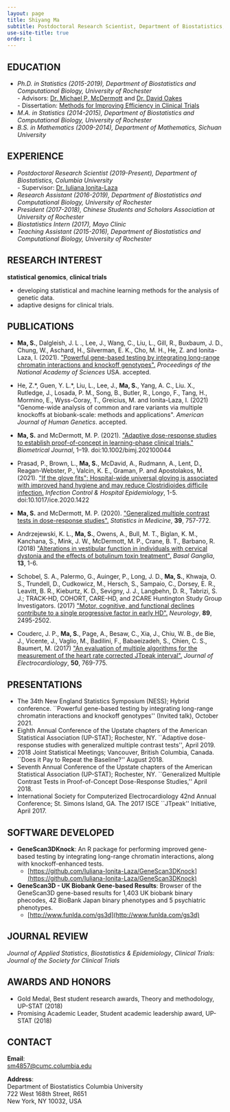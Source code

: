 ```yaml
---
layout: page
title: Shiyang Ma
subtitle: Postdoctoral Research Scientist, Department of Biostatistics, Columbia University
use-site-title: true
order: 1
---
```


## EDUCATION 
*  _Ph.D. in Statistics (2015-2019), Department of Biostatistics and Computational Biology, University of Rochester_  
       - Advisors: [Dr. Michael P. McDermott](https://www.urmc.rochester.edu/biostat/people/faculty/mcdermott.aspx) and [Dr. David Oakes](https://www.urmc.rochester.edu/biostat/people/faculty/oakes.aspx)       
       - Dissertation: [Methods for Improving Efficiency in Clinical Trials](https://search.proquest.com/docview/2335218128?pq-origsite=gscholar&fromopenview=true)     
*  _M.A. in Statistics (2014-2015), Department of Biostatistics and Computational Biology, University of Rochester_    
*  _B.S. in Mathematics (2009-2014), Department of Mathematics, Sichuan University_

## EXPERIENCE
* _Postdoctoral Research Scientist (2019-Present), Department of Biostatistics, Columbia University_   
       - Supervisor: [Dr. Iuliana Ionita-Laza](http://www.columbia.edu/~ii2135/)  
* _Research Assistant (2016-2019), Department of Biostatistics and Computational Biology, University of Rochester_
* _President (2017-2018), Chinese Students and Scholars Association at University of Rochester_ 
* _Biostatistics Intern (2017), Mayo Clinic_  
* _Teaching Assistant (2015-2016), Department of Biostatistics and Computational Biology, University of Rochester_

## RESEARCH  INTEREST
**statistical genomics**, **clinical trials**
  -  developing statistical and machine learning methods for the analysis of genetic data. 
  -  adaptive designs for clinical trials.

## PUBLICATIONS
- **Ma, S.**, Dalgleish, J. L ., Lee, J., Wang, C., Liu, L., Gill, R., Buxbaum, J. D., Chung, W., Aschard, H., Silverman, E. K., Cho, M. H., He, Z. and Ionita-Laza, I. (2021). ["Powerful gene-based testing by integrating long-range chromatin interactions and knockoff genotypes".](https://www.medrxiv.org/content/10.1101/2021.07.14.21260405v1) _Proceedings of the National Academy of Sciences_ USA. accepted. 

- He, Z.\*, Guen, Y. L.\*, Liu, L., Lee, J., **Ma, S.**, Yang, A. C.,  Liu. X., Rutledge, J., Losada, P. M., Song, B., Butler, R., Longo, F., Tang, H., Mormino, E., Wyss-Coray, T., Greicius, M. and Ionita-Laza, I. (2021) "Genome-wide analysis of common and rare variants via multiple knockoffs at biobank-scale: methods and applications". _American Journal of Human Genetics_. accepted.

- **Ma, S.** and McDermott, M. P. (2021). ["Adaptive dose-response studies to establish proof-of-concept in learning-phase clinical trials."](https://doi.org/10.1002/bimj.202100044) _Biometrical Journal_, 1–19. doi:10.1002/bimj.202100044 

- Prasad, P., Brown, L., **Ma, S.**, McDavid, A., Rudmann, A., Lent, D., Reagan-Webster, P., Valcin, K. E., Graman, P. and Apostolakos, M. (2021). ["If the glove fits": Hospital-wide universal gloving is associated with improved hand hygiene and may reduce Clostridioides difficile infection.](https://pubmed.ncbi.nlm.nih.gov/33888164/) _Infection Control \& Hospital Epidemiology_, 1-5. doi:10.1017/ice.2020.1422

- **Ma, S.** and McDermott, M. P. (2020). ["Generalized multiple contrast tests in dose-response studies".](https://doi.org/10.1002/sim.8444) _Statistics in Medicine_, **39**, 757-772.

- Andrzejewski, K. L., **Ma, S.**, Owens, A., Bull, M. T., Biglan, K. M., Kanchana, S., Mink, J. W., McDermott, M. P., Crane, B. T., Barbano, R. (2018) ["Alterations in vestibular function in individuals with cervical dystonia and the effects of botulinum toxin treatment".](https://doi.org/10.1016/j.baga.2018.05.001) _Basal Ganglia_, **13**, 1-6.

- Schobel, S. A., Palermo, G., Auinger, P., Long, J. D., **Ma, S.**, Khwaja, O. S., Trundell, D., Cudkowicz, M., Hersch, S., Sampaio, C., Dorsey, E. R., Leavitt, B. R., Kieburtz, K. D., Sevigny, J. J., Langbehn, D. R., Tabrizi, S. J.; TRACK-HD, COHORT, CARE-HD, and 2CARE Huntington Study Group Investigators. (2017) ["Motor, cognitive, and functional declines contribute to a single progressive factor in early HD".](https://doi.org/10.1212/WNL.0000000000004743) _Neurology_, **89**, 2495-2502.

- Couderc, J. P., **Ma, S.**, Page, A., Besaw, C., Xia, J., Chiu, W. B., de Bie, J., Vicente, J., Vaglio, M., Badilini, F., Babaeizadeh, S., Chien, C. S., Baumert, M. (2017) ["An evaluation of multiple algorithms for the measurement of the heart rate corrected JTpeak interval".](https://doi.org/10.1016/j.jelectrocard.2017.08.025) _Journal of Electrocardiology_, **50**, 769-775.

## PRESENTATIONS
* The 34th New England Statistics Symposium (NESS); Hybrid conference. ``Powerful gene-based testing by integrating long-range chromatin interactions and knockoff genotypes'' (Invited talk), October 2021.
* Eighth Annual Conference of the Upstate chapters of the American Statistical Association (UP-STAT); Rochester, NY. ``Adaptive dose-response studies with generalized multiple contrast tests'', April 2019.
* 2018 Joint Statistical Meetings; Vancouver, British Columbia, Canada. ``Does it Pay to Repeat the Baseline?'' August 2018.
* Seventh Annual Conference of the Upstate chapters of the American Statistical Association (UP-STAT); Rochester, NY. ``Generalized Multiple Contrast Tests in Proof-of-Concept Dose-Response Studies,'' April 2018.
* International Society for Computerized Electrocardiology 42nd Annual Conference; St. Simons Island, GA. The 2017 ISCE ``JTpeak'' Initiative, April 2017.

## SOFTWARE DEVELOPED
* **GeneScan3DKnock**: An R package for performing improved gene-based testing by integrating long-range chromatin interactions, along with knockoff-enhanced tests.
   -  [https://github.com/Iuliana-Ionita-Laza/GeneScan3DKnock](https://github.com/Iuliana-Ionita-Laza/GeneScan3DKnock)
*  **GeneScan3D - UK Biobank Gene-based Results**: Browser of the GeneScan3D gene-based results for 1,403 UK biobank binary phecodes, 42 BioBank Japan binary phenotypes and 5 psychiatric phenotypes.
   -  [http://www.funlda.com/gs3d](http://www.funlda.com/gs3d)

## JOURNAL REVIEW
_Journal of Applied Statistics_, _Biostatistics & Epidemiology_, _Clinical Trials: Journal of the Society for Clinical Trials_

## AWARDS AND HONORS
* Gold Medal, Best student research awards, Theory and methodology, UP-STAT (2018)
* Promising Academic Leader, Student academic leadership award, UP-STAT (2018)

## CONTACT
**Email**: <br>
sm4857@cumc.columbia.edu <br>

**Address**: <br>
Department of Biostatistics Columbia University<br>
722 West 168th Street, R651 <br>
New York, NY 10032, USA<br>

